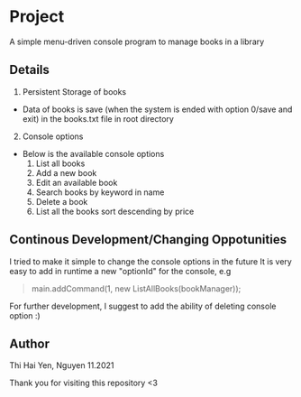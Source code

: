 # Project
A simple menu-driven console program to manage books in a library 

## Details
1. Persistent Storage of books
  - Data of books is save (when the system is ended with option 0/save and exit) in the books.txt file in root directory

2. Console options
  - Below is the available console options
    1. List all books
    2. Add a new book
    3. Edit an available book
    4. Search books by keyword in name
    5. Delete a book
    6. List all the books sort descending by price

## Continous Development/Changing Oppotunities
I tried to make it simple to change the console options in the future
It is very easy to add in runtime a new "optionId" for the console, e.g

> main.addCommand(1, new ListAllBooks(bookManager));

For further development, I suggest to add the ability of deleting console option :)

## Author
Thi Hai Yen, Nguyen
11.2021

Thank you for visiting this repository <3


